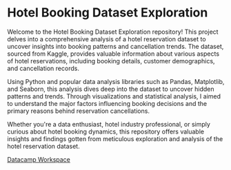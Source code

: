 # Hotel Booking Dataset Exploration
Welcome to the Hotel Booking Dataset Exploration repository! This project delves into a comprehensive analysis of a hotel reservation dataset to uncover insights into booking patterns and cancellation trends. The dataset, sourced from Kaggle, provides valuable information about various aspects of hotel reservations, including booking details, customer demographics, and cancellation records.

Using Python and popular data analysis libraries such as Pandas, Matplotlib, and Seaborn, this analysis dives deep into the dataset to uncover hidden patterns and trends. Through visualizations and statistical analysis, I aimed to understand the major factors influencing booking decisions and the primary reasons behind reservation cancellations.

Whether you're a data enthusiast, hotel industry professional, or simply curious about hotel booking dynamics, this repository offers valuable insights and findings gotten from meticulous exploration and analysis of the hotel reservation dataset.

[Datacamp Workspace](https://app.datacamp.com/workspace/w/eba162d8-28f1-4a26-8191-13032e081bfa/edit)


